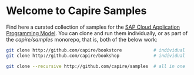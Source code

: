 # Welcome to Capire Samples

Find here a curated collection of samples for the [SAP Cloud Application Programming Model](https://cap.cloud.sap). 
You can clone and run them individually, or as part of the _capire/samples_ monorepo, that is, both of the below work:

```sh
git clone http://github.com/capire/bookstore            # individual
git clone http://github.com/capire/bookshop             # individual
```
```sh
git clone --recursive http://github.com/capire/samples  # all in one
```
